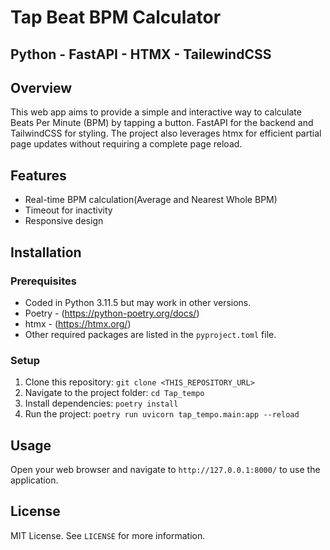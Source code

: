 # Tap Beat BPM Calculator

## Python - FastAPI - HTMX - TailewindCSS

## Overview
This web app aims to provide a simple and interactive way to calculate Beats Per Minute (BPM) by tapping a button. FastAPI for the backend and TailwindCSS for styling. The project also leverages htmx for efficient partial page updates without requiring a complete page reload.

## Features
- Real-time BPM calculation(Average and Nearest Whole BPM)
- Timeout for inactivity
- Responsive design

## Installation

### Prerequisites
- Coded in Python 3.11.5 but may work in other versions.
- Poetry - (https://python-poetry.org/docs/)
- htmx - (https://htmx.org/)
- Other required packages are listed in the `pyproject.toml` file.

### Setup
1. Clone this repository: `git clone <THIS_REPOSITORY_URL>`
2. Navigate to the project folder: `cd Tap_tempo`
3. Install dependencies: `poetry install`
4. Run the project: `poetry run uvicorn tap_tempo.main:app --reload`

## Usage
Open your web browser and navigate to `http://127.0.0.1:8000/` to use the application.

## License
MIT License. See `LICENSE` for more information.
